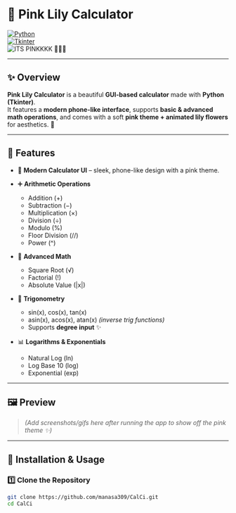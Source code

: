 # 🌸 Pink Lily Calculator

[![Python](https://img.shields.io/badge/python-3.x-pink.svg?style=for-the-badge&logo=python)](https://www.python.org/)  
[![Tkinter](https://img.shields.io/badge/UI-Tkinter-ff69b4?style=for-the-badge&logo=windowsterminal)]()  
![ITS PINKKKK 🙈🙉🙊](https://img.shields.io/badge/ITS%20PINKKKK-%F0%9F%99%88%F0%9F%99%89%F0%9F%99%8A-pink?style=for-the-badge&logo=github)

---

## ✨ Overview
**Pink Lily Calculator** is a beautiful **GUI-based calculator** made with **Python (Tkinter)**.  
It features a **modern phone-like interface**, supports **basic & advanced math operations**, and comes with a soft **pink theme + animated lily flowers** for aesthetics. 🌸  

---

## 🎀 Features

- 📱 **Modern Calculator UI** – sleek, phone-like design with a pink theme.  
- ➕ **Arithmetic Operations**  
  - Addition (+)  
  - Subtraction (−)  
  - Multiplication (×)  
  - Division (÷)  
  - Modulo (%)  
  - Floor Division (//)  
  - Power (^)

- 🧮 **Advanced Math**  
  - Square Root (√)  
  - Factorial (!)  
  - Absolute Value (|x|)

- 📐 **Trigonometry**  
  - sin(x), cos(x), tan(x)  
  - asin(x), acos(x), atan(x) *(inverse trig functions)*  
  - Supports **degree input** ✨

- 📊 **Logarithms & Exponentials**  
  - Natural Log (ln)  
  - Log Base 10 (log)  
  - Exponential (exp)


---

## 🖼️ Preview
> _(Add screenshots/gifs here after running the app to show off the pink theme ✨)_  

---

## 🚀 Installation & Usage

### 1️⃣ Clone the Repository
```bash
git clone https://github.com/manasa309/CalCi.git
cd CalCi
